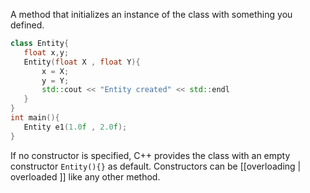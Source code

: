  A method that initializes an instance of the class with something you defined.
 ```cpp
 class Entity{
	float x,y;
	Entity(float X , float Y){
		x = X;
		y = Y;
		std::cout << "Entity created" << std::endl
	}
 }
int main(){
	Entity e1(1.0f , 2.0f);
}
```
If no constructor is specified, C++ provides the class with an empty constructor `Entity(){}` as default. Constructors can be [[overloading | overloaded ]] like any other method.